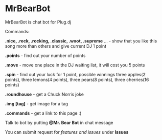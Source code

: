 # MrBearBot

MrBearBot is chat bot for Plug.dj

Commands:

**.nice, .rock, .rocking, .classic, .woot, .supreme** ... - show that you like this song more than others and give current DJ 1 point 

**.points** - find out your number of points

**.move** - move one place in the DJ waiting list, it will cost you 5 points

**.spin** - find out your luck for 1 point, possible winnings three apples(2 points), three lemons(4 points), three pears(8 points), three cherries(16 points)

**.roundhouse** - get a Chuck Norris joke 

**.img [tag]** - get image for a tag 

**.commands** - get a link to this page :)

Talk to bot by putting **@Mr. Bear Bot** in chat message

You can submit request for *features and issues* under **Issues**
